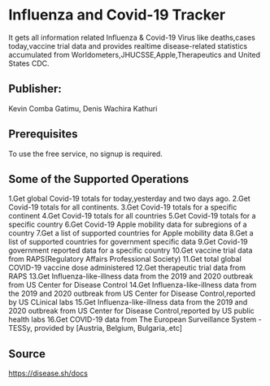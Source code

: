 # Influenza and Covid-19 Tracker
It gets all information related Influenza & Covid-19 Virus like deaths,cases today,vaccine trial data and provides realtime disease-related statistics accumulated from Worldometers,JHUCSSE,Apple,Therapeutics and United States CDC.

## Publisher: 
Kevin Comba Gatimu, Denis Wachira Kathuri
## Prerequisites
To use the free service, no signup is required.
## Some of the Supported Operations
1.Get global Covid-19 totals for today,yesterday and two days ago.
2.Get Covid-19 totals for all continents.
3.Get Covid-19 totals for a specific continent
4.Get Covid-19 totals for all countries
5.Get Covid-19 totals for a specific country
6.Get Covid-19 Apple mobility data for subregions of a country
7.Get a list of supported countries for Apple mobility data
8.Get a list of supported countries for government specific data
9.Get Covid-19 government reported data for a specific country
10.Get vaccine trial data from RAPS(Regulatory Affairs Professional Society)
11.Get total global COVID-19 vaccine dose administered 
12.Get therapeutic trial data from RAPS
13.Get Influenza-like-illness data from the 2019 and 2020 outbreak from US Center for Disease Control
14.Get Influenza-like-illness data from the 2019 and 2020 outbreak from US Center for Disease Control,reported by US CLinical labs
15.Get Influenza-like-illness data from the 2019 and 2020 outbreak from US Center for Disease Control,reported by US public health labs
16.Get COVID-19 data from The European Surveillance System -TESSy, provided by [Austria, Belgium, Bulgaria,.etc]
## Source
https://disease.sh/docs

